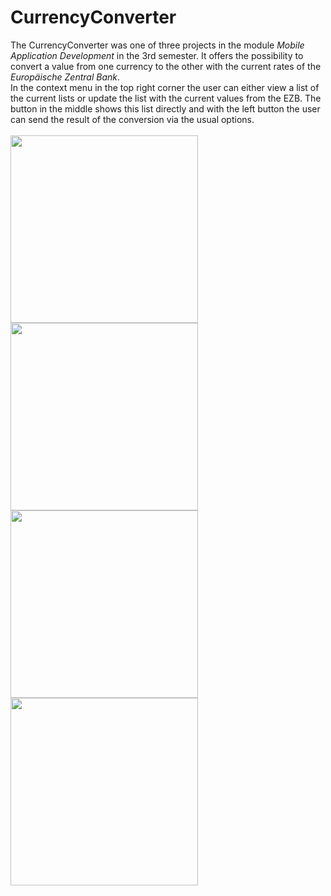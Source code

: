 # CurrencyConverter
The CurrencyConverter was one of three projects in the module *Mobile Application Development* in the 3rd semester. It offers the possibility to convert a value from one currency to the other with the current rates of the *Europäische Zentral Bank*. <br >
In the context menu in the top right corner the user can either view a list of the current lists or update the list with the current values from the EZB. The button in the middle shows this list directly and with the left button the user can send the result of the conversion via the usual options.<br ><br >
<img src="https://user-images.githubusercontent.com/56250123/120302652-68121880-c2ce-11eb-9dec-11954bd370fc.jpg" width="300">
<img src="https://user-images.githubusercontent.com/56250123/120302664-69434580-c2ce-11eb-8ca5-c627b91cd76e.jpg" width="300"><br >
<img src="https://user-images.githubusercontent.com/56250123/120302663-69434580-c2ce-11eb-9ecd-00653b85dc2f.jpg" width="300">
<img src="https://user-images.githubusercontent.com/56250123/120302657-68aaaf00-c2ce-11eb-885e-80cec3d45e11.jpg" width="300">
